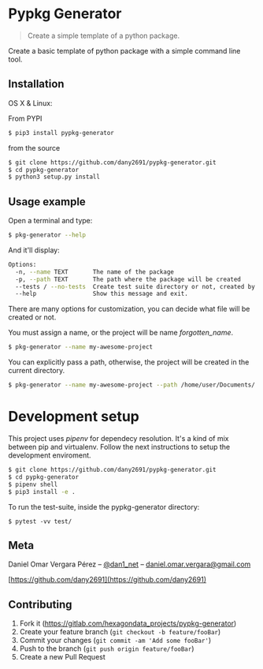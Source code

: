 # Pypkg Generator
> Create a simple template of a python package.

Create a basic template of python package with a simple command line tool.

## Installation

OS X & Linux:

From PYPI

```sh
$ pip3 install pypkg-generator
```

from the source

```sh
$ git clone https://github.com/dany2691/pypkg-generator.git
$ cd pypkg-generator
$ python3 setup.py install
```

## Usage example

Open a terminal and type:

```sh
$ pkg-generator --help
```

And it'll display:

```sh
Options:
  -n, --name TEXT       The name of the package
  -p, --path TEXT       The path where the package will be created
  --tests / --no-tests  Create test suite directory or not, created by default
  --help                Show this message and exit.
```
There are many options for customization, you can decide what file will be created or not.

You must assign a name, or the project will be name  *forgotten_name*.

```sh
$ pkg-generator --name my-awesome-project
```

You can explicitly pass a path, otherwise, the project will be created in the current directory.

```sh
$ pkg-generator --name my-awesome-project --path /home/user/Documents/
```

# Development setup

This project uses _pipenv_ for dependecy resolution. It's a kind of mix between
pip and virtualenv. Follow the next instructions to setup the development enviroment.

```sh
$ git clone https://github.com/dany2691/pypkg-generator.git
$ cd pypkg-generator
$ pipenv shell
$ pip3 install -e .
```

To run the test-suite, inside the pypkg-generator directory:

```shell
$ pytest -vv test/
```

## Meta

Daniel Omar Vergara Pérez – [@dan1_net](https://twitter.com/dan1_net) – daniel.omar.vergara@gmail.com

[https://github.com/dany2691](https://github.com/dany2691)

## Contributing

1. Fork it (<https://gitlab.com/hexagondata_projects/pypkg-generator>)
2. Create your feature branch (`git checkout -b feature/fooBar`)
3. Commit your changes (`git commit -am 'Add some fooBar'`)
4. Push to the branch (`git push origin feature/fooBar`)
5. Create a new Pull Request
